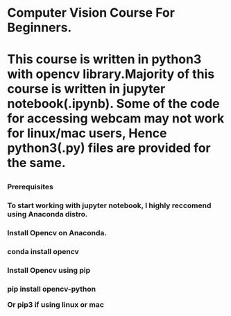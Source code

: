 <h1>Computer Vision Course For Beginners.<h1>
  
  <p>This course is written in python3 with opencv library.Majority of this course is written in jupyter notebook(.ipynb). Some of the code for accessing webcam may not work for linux/mac users, Hence python3(.py) files are provided for the same.<p>

<h3>Prerequisites<h3>
  
  <p1>To start working with jupyter notebook, I highly reccomend using Anaconda distro.<p1>

<h3>Install Opencv on Anaconda.<h3>
  <p>conda install opencv<p>
<h3>Install Opencv using pip<h3>
  <p>pip install opencv-python<p>
  <p>Or pip3 if using linux or mac<p>

